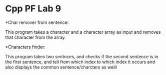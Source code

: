 # Cpp PF Lab 9
 
*Char remover from sentence:

This program takes a character and a character array as input and removes that character from the array.

*Characters finder:

This program takes two sentnces, and checks if the second sentence is in the first sentence, and tell from which index to which index it occurs and also displays the common sentence/charcters as well/